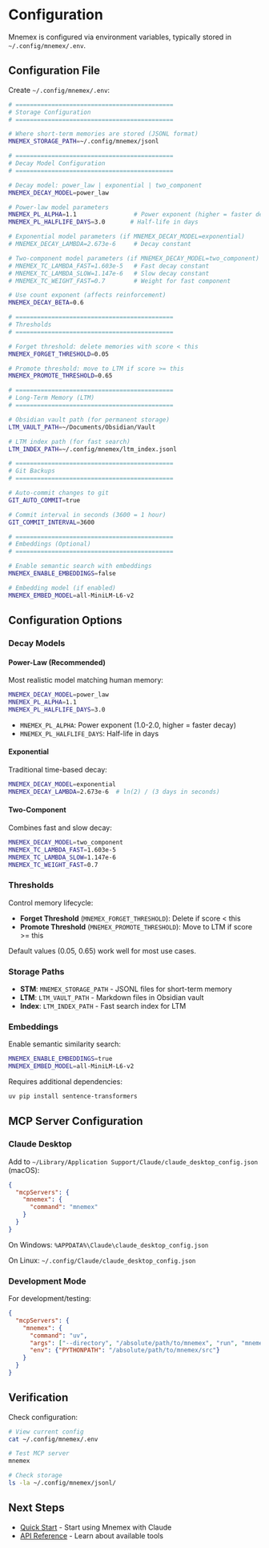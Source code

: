 # Configuration

Mnemex is configured via environment variables, typically stored in `~/.config/mnemex/.env`.

## Configuration File

Create `~/.config/mnemex/.env`:

```bash
# ============================================
# Storage Configuration
# ============================================

# Where short-term memories are stored (JSONL format)
MNEMEX_STORAGE_PATH=~/.config/mnemex/jsonl

# ============================================
# Decay Model Configuration
# ============================================

# Decay model: power_law | exponential | two_component
MNEMEX_DECAY_MODEL=power_law

# Power-law model parameters
MNEMEX_PL_ALPHA=1.1                # Power exponent (higher = faster decay)
MNEMEX_PL_HALFLIFE_DAYS=3.0       # Half-life in days

# Exponential model parameters (if MNEMEX_DECAY_MODEL=exponential)
# MNEMEX_DECAY_LAMBDA=2.673e-6     # Decay constant

# Two-component model parameters (if MNEMEX_DECAY_MODEL=two_component)
# MNEMEX_TC_LAMBDA_FAST=1.603e-5   # Fast decay constant
# MNEMEX_TC_LAMBDA_SLOW=1.147e-6   # Slow decay constant
# MNEMEX_TC_WEIGHT_FAST=0.7        # Weight for fast component

# Use count exponent (affects reinforcement)
MNEMEX_DECAY_BETA=0.6

# ============================================
# Thresholds
# ============================================

# Forget threshold: delete memories with score < this
MNEMEX_FORGET_THRESHOLD=0.05

# Promote threshold: move to LTM if score >= this
MNEMEX_PROMOTE_THRESHOLD=0.65

# ============================================
# Long-Term Memory (LTM)
# ============================================

# Obsidian vault path (for permanent storage)
LTM_VAULT_PATH=~/Documents/Obsidian/Vault

# LTM index path (for fast search)
LTM_INDEX_PATH=~/.config/mnemex/ltm_index.jsonl

# ============================================
# Git Backups
# ============================================

# Auto-commit changes to git
GIT_AUTO_COMMIT=true

# Commit interval in seconds (3600 = 1 hour)
GIT_COMMIT_INTERVAL=3600

# ============================================
# Embeddings (Optional)
# ============================================

# Enable semantic search with embeddings
MNEMEX_ENABLE_EMBEDDINGS=false

# Embedding model (if enabled)
MNEMEX_EMBED_MODEL=all-MiniLM-L6-v2
```

## Configuration Options

### Decay Models

#### Power-Law (Recommended)

Most realistic model matching human memory:

```bash
MNEMEX_DECAY_MODEL=power_law
MNEMEX_PL_ALPHA=1.1
MNEMEX_PL_HALFLIFE_DAYS=3.0
```

- `MNEMEX_PL_ALPHA`: Power exponent (1.0-2.0, higher = faster decay)
- `MNEMEX_PL_HALFLIFE_DAYS`: Half-life in days

#### Exponential

Traditional time-based decay:

```bash
MNEMEX_DECAY_MODEL=exponential
MNEMEX_DECAY_LAMBDA=2.673e-6  # ln(2) / (3 days in seconds)
```

#### Two-Component

Combines fast and slow decay:

```bash
MNEMEX_DECAY_MODEL=two_component
MNEMEX_TC_LAMBDA_FAST=1.603e-5
MNEMEX_TC_LAMBDA_SLOW=1.147e-6
MNEMEX_TC_WEIGHT_FAST=0.7
```

### Thresholds

Control memory lifecycle:

- **Forget Threshold** (`MNEMEX_FORGET_THRESHOLD`): Delete if score < this
- **Promote Threshold** (`MNEMEX_PROMOTE_THRESHOLD`): Move to LTM if score >= this

Default values (0.05, 0.65) work well for most use cases.

### Storage Paths

- **STM**: `MNEMEX_STORAGE_PATH` - JSONL files for short-term memory
- **LTM**: `LTM_VAULT_PATH` - Markdown files in Obsidian vault
- **Index**: `LTM_INDEX_PATH` - Fast search index for LTM

### Embeddings

Enable semantic similarity search:

```bash
MNEMEX_ENABLE_EMBEDDINGS=true
MNEMEX_EMBED_MODEL=all-MiniLM-L6-v2
```

Requires additional dependencies:
```bash
uv pip install sentence-transformers
```

## MCP Server Configuration

### Claude Desktop

Add to `~/Library/Application Support/Claude/claude_desktop_config.json` (macOS):

```json
{
  "mcpServers": {
    "mnemex": {
      "command": "mnemex"
    }
  }
}
```

On Windows: `%APPDATA%\Claude\claude_desktop_config.json`

On Linux: `~/.config/Claude/claude_desktop_config.json`

### Development Mode

For development/testing:

```json
{
  "mcpServers": {
    "mnemex": {
      "command": "uv",
      "args": ["--directory", "/absolute/path/to/mnemex", "run", "mnemex"],
      "env": {"PYTHONPATH": "/absolute/path/to/mnemex/src"}
    }
  }
}
```

## Verification

Check configuration:

```bash
# View current config
cat ~/.config/mnemex/.env

# Test MCP server
mnemex

# Check storage
ls -la ~/.config/mnemex/jsonl/
```

## Next Steps

- [Quick Start](quickstart.md) - Start using Mnemex with Claude
- [API Reference](api.md) - Learn about available tools
